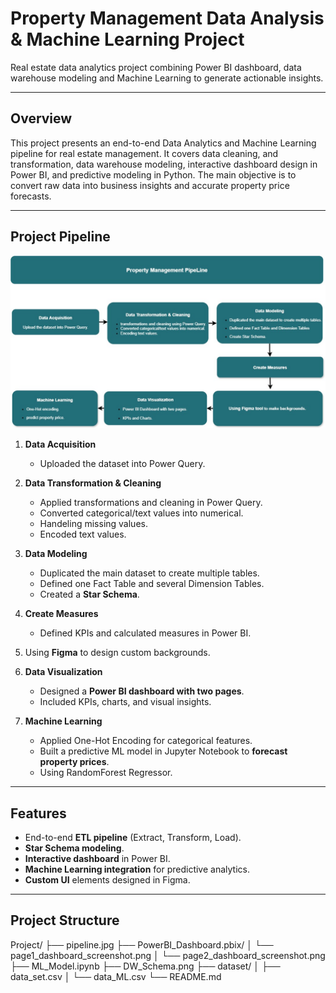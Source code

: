 # Property Management Data Analysis & Machine Learning Project
Real estate data analytics project combining Power BI dashboard, data warehouse modeling and Machine Learning to generate actionable insights.

---

## Overview
This project presents an end-to-end Data Analytics and Machine Learning pipeline for real estate management. It covers data cleaning, and transformation, data warehouse modeling, interactive dashboard design in Power BI, and predictive modeling in Python. The main objective is to convert raw data into business insights and accurate property price forecasts.

---

## Project Pipeline
![PipeLine](Images/PipeLine.png)

1. **Data Acquisition**
   - Uploaded the dataset into Power Query.

2. **Data Transformation & Cleaning**
   - Applied transformations and cleaning in Power Query.
   - Converted categorical/text values into numerical.
   - Handeling missing values.
   - Encoded text values.

3. **Data Modeling**
   - Duplicated the main dataset to create multiple tables.
   - Defined one Fact Table and several Dimension Tables.
   - Created a **Star Schema**.

4. **Create Measures**
   - Defined KPIs and calculated measures in Power BI.

5. Using **Figma** to design custom backgrounds.

6. **Data Visualization**
   - Designed a **Power BI dashboard with two pages**.
   - Included KPIs, charts, and visual insights.

7. **Machine Learning**
   - Applied One-Hot Encoding for categorical features.
   - Built a predictive ML model in Jupyter Notebook to **forecast property prices**.
   - Using RandomForest Regressor.

---

## Features
- End-to-end **ETL pipeline** (Extract, Transform, Load).
- **Star Schema modeling**.
- **Interactive dashboard** in Power BI.
- **Machine Learning integration** for predictive analytics.
- **Custom UI** elements designed in Figma.

---

## Project Structure

Project/
├── pipeline.jpg
├── PowerBI_Dashboard.pbix/
│   └── page1_dashboard_screenshot.png
│   └── page2_dashboard_screenshot.png
├── ML_Model.ipynb
├── DW_Schema.png
├── dataset/
│   ├── data_set.csv 
│   └── data_ML.csv 
└── README.md
